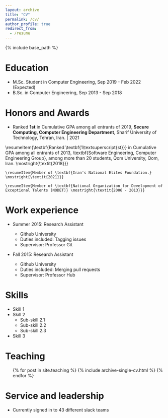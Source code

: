 ```yaml
---
layout: archive
title: "CV"
permalink: /cv/
author_profile: true
redirect_from:
  - /resume
---
```


{% include base_path %}

Education
======
* M.Sc. Student in Computer Engineering, Sep 2019 - Feb 2022 (Expected)
* B.Sc. in Computer Engineering, Sep 2013 - Sep 2018

Honors and Awards
======
* Ranked **1st** in Cumulative GPA among all entrants of 2019, **Secure Computing, Computer Engineering Department**, Sharif University of Technology, Tehran, Iran. | 2021

\resumeItem{\textbf{Ranked \textbf{1\textsuperscript{st}}} in Cumulative GPA among all entrants of 2013,  \textbf{Software Engineering, Computer Engineering Group}, among more than 20 students, Qom University, Qom, Iran. \mostright{\textit{2018}}}
    
    \resumeItem{Member of \textbf{Iran's National Elites Foundation.} \mostright{\textit{2021}}}
    
    \resumeItem{Member of \textbf{National Organization for Development of Exceptional Talents (NODET)} \mostright{\textit{2006 - 2013}}}


Work experience
======
* Summer 2015: Research Assistant
  * Github University
  * Duties included: Tagging issues
  * Supervisor: Professor Git

* Fall 2015: Research Assistant
  * Github University
  * Duties included: Merging pull requests
  * Supervisor: Professor Hub
  
Skills
======
* Skill 1
* Skill 2
  * Sub-skill 2.1
  * Sub-skill 2.2
  * Sub-skill 2.3
* Skill 3


Teaching
======
  <ul>{% for post in site.teaching %}
    {% include archive-single-cv.html %}
  {% endfor %}</ul>
  
Service and leadership
======
* Currently signed in to 43 different slack teams
